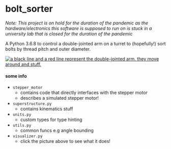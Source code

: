 bolt_sorter
===========

*Note: This project is on hold for the duration of the pandemic as the hardware/electronics this software is supposed to run on is stuck in a university lab that is closed for the duration of the pandemic*

A Python 3.6.8 to control a double-jointed arm on a turret to (hopefully!) sort bolts by thread 
pitch and outer diameter. 



[![a black line and a red line represent the double-jointed arm. they move around and stuff.](https://i.imgur.com/o0BvekX.png "a screenshot from the simulator. just the double jointed arm, no turret")](https://youtu.be/3xcRSK5T1yQ)

#### some info 
- `stepper_motor`
    - contains code that directly interfaces with the stepper motor
    - describes a simulated stepper motor!
- `superstructure.py`
    - contains kinematics stuff
- `units.py`
    - custom types for type hinting
- `utils.py`
    - common funcs e.g angle bounding
- `visualizer.py`
    - click the picture above to see what it does!
